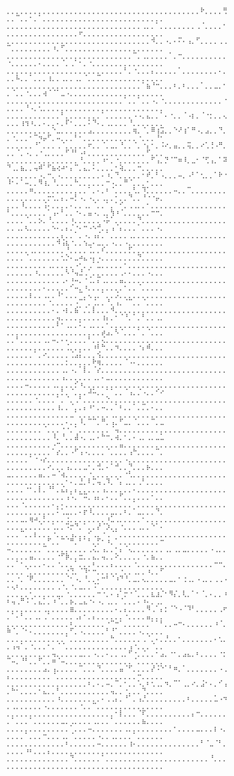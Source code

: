 ⡀⡀⡀⡀⡀⡀⡀⡀⡀⡀⡀⡀⡀⡀⡀⡀⡀⡀⡀⡀⡀⡀⡀⡀⡀⡀⡀⡀⡀⡀⡀⡀⡀⡀⡀⡀⡀⡀⡀⡀⡀⡀⡀⠗⡀⡀⡀⡀⢛⡀⡀⠉⡀⡀⠂⡀⠁⡀⡀⡀⡀⡀⡀⡀⡀⡀⡀⡀⡀⡀⡀⡀⡀⡀⡀⡀⡀⡀⡀⡀⡀⡀⡀⡀
⡀⡀⡀⡀⡀⡀⡀⡀⡀⡀⡀⡀⡀⡀⡀⡀⡀⡀⡀⡀⡀⡀⡀⡀⡀⡀⡀⡀⡀⡀⢀⡀⡀⠁⡀⡀⡀⡀⡀⡀⡀⡀⢀⠈⡀⡀⡀⡀⠂⡀⡀⡀⡀⡀⡀⡀⡀⡀⡀⡀⡀⡀⡀⡀⡀⠖⡀⡀⡀⡀⡀⡀⡀⡀⡀⡀⡀⡀⡀⡀⡀⡀⡀⡀
⡀⡀⡀⡀⡀⡀⡀⡀⡀⡀⡀⡀⡀⡀⡀⡀⡀⡀⡀⡀⡀⡀⡀⡀⡀⡀⡀⡀⡀⡀⡀⡀⠺⡀⡀⠠⡀⠄⠍⠄⢠⡀⠋⡀⡀⡀⡀⢀⢀⠉⡀⡀⡀⡀⡀⡀⡀⡀⡀⠰⡀⠋⡀⡀⡀⡀⡀⡀⡀⡀⡀⡀⡀⡀⡀⡀⡀⡀⡀⡀⡀⡀⡀⡀
⡀⡀⡀⡀⡀⡀⡀⡀⡀⡀⡀⡀⡀⡀⡀⡀⡀⡀⡀⡀⡀⡀⡀⡀⡀⡀⡀⡀⠉⡀⢀⡀⡀⡀⡀⡀⠁⡀⠒⡀⡀⡀⡀⡀⡀⡀⡀⡀⡀⠐⡀⡀⡀⡀⡀⡀⠄⡀⡀⡀⡀⠈⡀⢀⠁⠂⡀⠐⡀⡀⡀⡀⡀⡀⡀⡀⡀⡀⡀⡀⡀⡀⡀⡀
⡀⡀⡀⡀⡀⡀⡀⡀⡀⡀⡀⡀⡀⡀⡀⡀⡀⡀⡀⡀⡀⡀⡀⡀⡀⡀⠃⡀⠐⡀⡀⡀⡄⡀⡀⡀⡀⡀⠁⡀⡀⡀⡀⡀⡀⡀⡀⠄⡀⡀⡀⠧⡀⡀⠁⡀⡀⡀⢰⡀⡀⢀⡀⡀⢀⡀⠈⡀⡀⡉⡀⡀⡀⡀⡀⡀⡀⡀⡀⡀⡀⡀⡀⡀
⡀⡀⡀⡀⡀⡀⡀⡀⡀⡀⡀⡀⡀⡀⡀⡀⡀⡀⡀⡀⡀⡀⡀⡀⡀⡀⡀⡀⡀⡀⠁⣦⠘⠒⡀⡀⡀⠆⡀⠆⡀⡀⡀⠁⡀⡀⣀⡀⠂⡀⠈⡀⡀⠐⡀⡀⡀⢴⠈⠈⠁⣀⠠⡀⡀⡀⡀⡀⡀⡀⡀⡀⡀⡀⡀⡀⡀⡀⡀⡀⡀⡀⡀⡀
⡀⡀⡀⡀⡀⡀⡀⡀⡀⡀⡀⡀⡀⡀⡀⡀⡀⡀⡀⡀⡀⡀⡀⡀⡀⡀⠁⡀⡀⠁⡀⡀⠠⡀⠐⡀⡀⡀⡀⡀⡀⡀⡀⡀⡀⡀⡀⡀⠐⡀⡀⡀⡀⠘⠠⡀⢂⡀⡀⡀⡀⡀⡀⡀⡀⡀⡀⡀⡀⡀⡀⡀⡀⡀⡀⡀⡀⡀⡀⡀⡀⡀⡀⡀
⡀⡀⡀⡀⡀⡀⡀⡀⡀⡀⡀⡀⠃⡀⡀⡀⡀⡀⡀⡀⡀⠁⡀⡀⡀⡀⡀⡀⠠⠠⡀⣄⡀⡀⠁⠄⠐⡀⡀⠈⠠⡆⡀⠈⠐⡂⡀⡀⢄⡀⡀⡀⢰⢲⠰⡀⡀⠄⡀⡀⠄⡀⠏⠂⡀⡀⡀⠅⠙⠄⡀⢀⡀⡀⡀⡀⠘⡀⡀⡀⡀⡀⡀⡀
⡀⡀⡀⡀⡀⡀⡀⡀⡀⡀⠑⣀⡀⡀⡀⡀⡀⡀⣠⡀⡀⡀⡀⡀⡀⡀⡀⡀⢶⡀⠈⡀⠿⢰⣩⡀⡀⠑⠜⢰⠁⠛⠠⡀⣠⡀⡀⠙⡀⡀⠐⡀⡀⡀⠂⠉⠲⡤⠋⡀⠤⡀⡀⡀⠃⠂⡀⡀⡀⡀⡀⡀⡀⡀⡀⡀⡀⡀⠐⡀⡀⡀⠘⠂
⡀⡀⡀⡀⡀⡀⠘⠁⡀⡀⡀⢀⠈⡀⡀⡀⡀⡀⠖⡀⡀⠈⡀⣀⡀⠘⡀⡀⠈⡀⠐⡄⠂⡀⠨⠔⡀⣤⡀⡀⢭⡀⡀⠔⢁⢘⠠⠛⡀⡀⡀⠈⡀⠠⡀⢀⠐⢀⡀⡀⡀⡀⠋⠘⠃⠠⠆⡀⡀⡀⡀⡀⡀⡀⡀⡀⡀⡀⡀⡀⠋⡀⡀⡀
⡀⡀⡀⡀⡀⡀⡀⡀⡀⡀⡀⡀⡀⡀⡀⡀⠘⡀⡀⡀⡀⠰⠂⡀⠐⡀⡀⡀⡀⡀⡀⡀⠋⢠⡀⡙⠈⠉⠶⠸⡀⣀⠂⠈⢋⢠⡀⠁⠽⠙⢀⡀⣦⡀⡀⢤⠾⠁⠋⣦⢔⠴⠂⡄⠉⡀⣄⡀⠅⡀⡀⡀⡀⠂⢵⡀⡀⡀⠒⡀⡀⡀⡀⡀
⡀⡀⡀⡀⡀⡀⡀⠠⡀⠒⡀⠠⡀⡀⡀⡀⡀⡀⡀⡀⡀⠄⠰⡀⠙⡀⡀⡀⡀⡀⠂⠞⡀⠃⠠⡀⡀⡀⠤⡀⠠⠃⠁⢂⡀⡀⠁⠗⠐⠸⠂⠄⠁⠤⡀⡀⠻⢰⡀⠘⡀⡀⡀⡀⠓⡀⡀⡀⡀⡀⡀⠒⠠⡀⡀⠛⠈⡀⡀⡀⠂⡀⡀⡀
⡀⡀⡀⡀⡀⠶⡀⡀⡀⡀⡀⡀⡀⡀⡀⡀⡀⡀⠁⡀⠄⡀⠆⠈⡀⡀⡀⡀⢃⡀⠹⡁⡀⡀⡀⡀⡀⠤⡀⡀⠉⡀⡀⡀⡀⡀⡀⡀⡀⡀⡀⡀⡀⡀⡀⡀⡀⡀⡒⢂⡀⡄⡀⠤⡃⠠⡀⠠⡀⡀⢀⡀⡀⠂⡀⡀⠙⡀⡀⠘⠐⠐⡤⡀
⡀⡀⡀⠸⡀⡀⡀⡀⢨⠄⡀⡀⡀⡀⠄⡀⡀⢀⡀⠈⡀⡀⠁⡀⠁⠊⡀⢀⢀⡀⡀⠂⡀⡀⡀⡀⡀⡀⡀⡀⡀⡀⡀⡀⡀⡀⡀⡀⡀⠃⡀⡀⡀⡀⡀⡀⡀⡀⠁⢠⠄⠃⡀⡀⠐⠄⡀⣤⠠⡀⢀⡀⢳⠰⠈⡀⡀⡀⡀⡀⡀⠒⠒⡀
⡀⡀⡀⡀⠈⡀⡀⡢⡀⠘⡀⡀⡀⡀⠰⡀⡀⡀⡀⡀⡀⠠⡥⠁⡀⡀⡀⡀⡀⠙⡀⡀⡀⡀⡀⡀⡀⡀⡀⡀⡀⡀⡀⡀⡀⡀⡀⡀⡀⡀⡀⢀⡀⢆⡀⡀⡀⡀⡀⠢⠄⡀⡄⡈⠐⠄⠒⠠⠢⠚⡀⡀⢠⠈⡄⡀⡀⡀⠁⡀⡀⡀⠠⡀
⡀⡀⡀⡀⡀⡀⡀⡀⡀⡀⡀⡀⡄⡀⡀⠁⡀⠠⡀⢠⡌⡀⠁⡀⡀⡀⡀⢀⡀⡀⡀⡀⡀⡀⡀⡀⡀⡀⡀⡀⡀⡀⡀⡀⡀⡀⡀⡀⡀⡀⡀⡀⡀⡀⡀⡀⡀⡀⡀⡀⠺⢨⣆⠐⡀⡀⢢⣀⠄⣀⡀⡀⠠⡀⡀⠠⡀⡀⡀⡀⡀⡀⡀⡀
⡀⡀⡀⡀⡀⢀⡀⡀⡀⡀⡀⡀⡀⠘⡀⡀⡀⡀⢈⡀⡀⠎⡀⡀⡀⡀⡀⡋⡀⡀⡀⡀⡀⡀⡀⡀⡀⡀⡀⡀⡀⡀⡀⡀⡀⡀⡀⡀⡀⡀⡀⡀⡀⠈⡀⡀⡀⡀⡀⡀⡀⢂⡑⠄⣀⠴⣄⠠⡄⠠⡀⡀⡀⡀⡀⡀⡀⡀⡙⡀⡀⡀⡀⡀
⡀⡀⡀⡀⡀⡀⡀⡀⡀⢀⡀⡀⡀⡀⡀⠠⠂⡀⢀⠁⣁⡀⡀⡀⡀⡀⠂⡀⡀⡀⡀⡀⡀⡀⡀⡀⡀⡀⡀⡀⡀⡀⡀⡀⡀⡀⡀⡀⡀⡀⡀⡀⡀⡀⡀⠰⡀⡀⡀⡀⡀⡀⠣⠘⢤⣘⢀⠁⡀⡀⡀⡀⡀⡀⢀⠄⠄⡀⡀⡀⠠⡀⡀⡀
⡀⡀⡀⡀⡀⡀⡀⡀⡀⡀⡀⡀⢀⠄⠰⠤⡀⠐⢈⡀⡍⢀⡀⡀⡀⣤⡀⡀⡀⡀⡀⡀⡀⡀⡀⡀⡀⡀⡀⡀⡀⡀⡀⡀⡀⡀⡀⡀⡀⡀⡀⡀⡀⡀⡀⡀⡀⠄⡀⡀⡀⡀⡀⠊⠤⡀⠰⡀⡀⡀⡀⡀⡀⡀⡀⠂⡀⡀⠈⡀⡀⡀⡀⡀
⡀⡀⡀⡀⡀⡆⡀⡀⢀⡀⡀⠸⠂⡀⡀⡀⠉⡀⢄⢀⡀⠁⡀⡀⡨⡀⡀⡀⡀⡀⡀⡀⡀⡀⡀⡀⡀⡀⡀⡀⡀⡀⡀⡀⡀⡀⡀⡀⡀⡀⡀⡀⡀⡀⡀⡀⡀⡀⠐⡀⡀⡀⡀⡀⠠⠉⠁⡀⢈⡀⡀⠘⡀⢠⡀⠈⠉⡀⡀⠈⡀⡀⡀⡀
⡀⡀⡀⡀⡀⡀⡀⡀⡀⡀⠄⡀⠠⡆⡀⣮⠁⡈⡀⡇⡀⡀⡀⠺⡀⡀⡀⡀⡀⡀⡀⡀⡀⡀⡀⡀⡀⡀⡀⡀⡀⡀⡀⡀⡀⡀⡀⡀⡀⡀⡀⡀⡀⡀⡀⡀⡀⡀⡀⡀⢤⡀⡀⡀⡀⡀⡀⡀⡀⡀⢰⡄⡀⠂⠈⠘⡀⠁⡀⠃⡀⡀⢀⡀
⡀⡀⡀⡀⡀⡀⡀⡀⡀⡀⡀⠇⠂⢀⡀⡀⠅⡀⢀⡀⡀⡀⠂⡀⡀⡀⡀⡀⡀⡀⡀⡀⡀⡀⡀⡀⡀⡀⡀⡀⡀⡀⡀⡀⡀⡀⡀⡀⡀⡀⡀⡀⡀⡀⡀⡀⡀⡀⡀⡀⡀⡀⡀⡀⡀⡀⡀⡀⡀⡀⡴⣠⡀⠣⠈⡀⡀⡀⠁⡀⠈⡀⡀⡀
⡀⡀⠃⡀⡀⡀⡀⡀⢀⡀⠤⡀⠄⠄⡀⡀⡀⡀⠃⡀⡀⢌⡀⡀⡀⡀⡀⡀⡀⡀⡀⡀⡀⡀⡀⡀⡀⡀⡀⡀⡀⡀⡀⡀⡀⡀⡀⡀⡀⡀⡀⡀⡀⡀⡀⡀⡀⡀⡀⡀⡀⡀⢈⡀⡀⡀⡀⡀⠰⠇⠓⡀⡀⠲⡀⡀⡀⡀⠐⡄⠾⡀⡀⡀
⡀⡀⡀⡀⡀⡀⠁⡀⠔⡀⡀⡀⡀⡀⢈⣠⡅⡀⡀⡀⢪⡀⡀⡀⡀⡀⡀⡀⡀⡀⡀⡀⡀⡀⡀⡀⡀⡀⡀⡀⡀⡀⡀⡀⡀⡀⡀⡀⡀⡀⡀⡀⡀⡀⡀⡀⡀⡀⡀⡀⡀⡀⡂⡀⡀⡀⡀⡀⠗⢶⡀⡀⡀⡀⡀⠈⠠⠄⡀⡀⡀⡀⡀⡀
⡀⡀⡀⡀⡀⡀⡀⡀⡀⡀⡀⡀⢀⡀⠠⡀⠁⡇⡀⠈⡔⡀⡀⡀⡀⡀⡀⡀⡀⡀⡀⡀⡀⡀⡀⡀⡀⡀⡀⡀⡀⡀⡀⡀⡀⡀⡀⡀⡀⡀⡀⡀⡀⡀⡀⡀⡀⡀⡀⡀⡀⢠⡀⡀⡀⡀⡀⡀⢀⡀⠄⣀⡀⡀⡀⡀⡀⡀⡀⡀⡀⡀⡀⡀
⡀⡀⡀⡀⠤⡀⡀⡀⡀⡀⢀⡀⡀⡀⡀⡊⠰⡀⡀⡀⡀⡀⡀⡀⡀⡀⡀⡀⡀⡀⡀⡀⡀⡀⡀⡀⡀⡀⡀⡀⡀⡀⡀⡀⡀⡀⡀⡀⡀⡀⡀⡀⡀⡀⡀⡀⡀⡀⡀⡀⡀⡃⡀⠈⡀⡀⡀⠼⠥⡀⡀⠁⠁⡀⡀⠈⢠⡀⡈⠠⡀⡀⠊⠔
⡀⡀⡀⡀⡀⡀⠐⡀⡀⡀⡀⠁⡀⠈⡀⢀⠃⡀⡀⡀⡀⡀⡑⡀⡀⡀⡀⡀⡀⡀⡀⡀⡀⡀⡀⡀⡀⡀⡀⡀⡀⡀⡀⡀⡀⡀⡀⡀⡀⡀⡀⡀⡀⡀⡀⡀⡀⡀⡀⡀⢰⡀⡀⠈⡀⡀⡄⠰⠂⡀⠤⡀⡀⠁⠆⡀⡀⠁⡀⡉⡀⠄⡀⡀
⡀⡀⡀⡀⡀⡀⡀⡀⡀⡀⡀⡀⡀⡀⣀⠁⡀⡀⡀⡀⡀⡀⡀⢀⡀⡀⡀⡀⡀⡀⡀⡀⡀⡀⡀⡀⡀⡀⡀⡀⡀⡀⡀⡀⡀⡀⡀⡀⡀⡀⡀⡀⡀⡀⡀⡀⡀⡀⡀⡀⡀⡀⠄⡀⡀⠸⡀⠉⠉⡀⠛⡀⢠⡀⠋⣀⡀⠈⡀⡀⡀⠉⡀⣀
⡀⡀⡀⡀⡀⡀⡀⡀⠈⡀⡀⡀⠐⠐⡀⠁⡀⡀⡀⡀⡀⡀⡀⠈⢤⡀⡀⡀⡀⡀⡀⡀⡀⡀⡀⡀⡀⡀⡀⡀⡀⡀⡀⡀⡀⡀⡀⡀⡀⡀⡀⡀⡀⡀⡀⡀⡀⡀⡀⠸⡀⠘⡀⡀⣼⠠⡀⢀⡀⠄⠓⠒⡀⢴⡀⠂⡀⠄⢀⡀⢀⡀⣀⣁
⡀⡀⡀⡀⡀⡀⡀⡀⡀⡀⠠⠒⡀⡀⡀⡀⡀⡀⡀⡀⡀⡀⡀⡀⡀⣤⡀⡀⡀⡀⡀⡀⡀⡀⡀⡀⡀⡀⡀⡀⡀⡀⡀⡀⡀⡀⡀⡀⡀⡀⡀⡀⡀⡀⡀⡀⡀⡀⡀⠁⡔⡀⡀⠠⠋⢠⠠⡀⡀⡀⡀⠈⡀⡀⡀⡀⢠⠓⡀⡀⡀⡀⠉⡀
⡀⡀⡀⡀⡀⠁⠐⠠⡔⡀⡀⡀⡀⡀⡀⡀⡀⡀⡀⡀⡀⡀⡀⡀⡀⡀⠠⡀⡀⡀⡀⡀⡀⡀⡀⡀⡀⡀⡀⡀⡀⡀⡀⡀⡀⡀⡀⡀⡀⡀⡀⡀⡀⡀⡀⡀⡀⡀⠔⡀⡀⡀⢠⡀⡀⡀⣀⠂⡀⢚⡀⠄⠁⠚⡀⡀⠙⡀⡀⡀⡦⡀⡀⡀
⣀⡀⡀⡀⡀⡀⡀⣤⡀⡀⠤⠈⢴⡀⡀⡀⡀⡀⠐⡀⡀⡀⡀⡀⡀⡀⠐⢃⡀⡀⡀⡀⡀⡀⡀⡀⡀⡀⡀⡀⡀⡀⡀⡀⡀⡀⡀⡀⡀⡀⡀⡀⡀⡀⡀⡀⡀⡀⡀⡀⡀⡀⠂⠄⡀⣘⡀⠇⡉⢤⢀⠹⡀⠈⡄⢀⡀⡀⢀⠃⡀⡀⡀⡀
⡀⡀⡀⡀⠐⠂⡀⡇⡀⠘⠃⡀⣌⡄⡀⡄⡀⡀⡀⡀⡀⢠⡀⡀⡀⡀⡀⡀⠄⡀⡀⡀⡀⡀⡀⡀⡀⡀⡀⡀⡀⡀⡀⡀⡀⡀⡀⡀⡀⡀⡀⡀⡀⡀⡀⡀⡀⡀⡀⡀⡀⡀⢠⠡⡀⠉⠭⡀⢠⡄⡀⠄⡀⡀⠋⡀⡀⡀⡀⡀⡀⠂⡀⡀
⡀⡀⡀⠐⡀⡀⡀⡀⡀⡀⠄⡀⠄⡀⡀⡀⡀⡀⡀⡀⡀⡀⡀⡀⡀⡀⡀⡀⠁⡀⡀⡀⡀⡀⡀⡀⡀⡀⡀⡀⡀⡀⡀⡀⡀⡀⡀⡀⡀⡀⡀⡀⡀⡀⡀⡀⡀⡀⡀⡀⠅⢁⣀⡀⡀⠄⡖⠸⡀⡀⡀⡀⣀⡀⡀⠆⡀⠁⣀⡀⡀⡀⠙⡀
⡀⡀⡀⣀⡀⢶⠴⡀⡃⡀⡀⡀⡀⢐⡀⡀⡀⡀⡀⡀⡀⡀⠰⣁⢀⡀⡀⡀⡀⡀⠂⡀⡀⡀⡀⡀⡀⡀⡀⡀⡀⡀⡀⡀⡀⡀⡀⡀⡀⡀⡀⡀⡀⡀⡀⡀⡈⡀⡀⢁⡀⡀⠩⡒⠙⡀⠁⡀⡀⡜⠈⡱⡀⡀⠐⡀⡀⡀⢀⡀⡀⠑⠁⠄
⡀⡀⡀⠉⡀⡀⡆⡀⡀⡀⠐⡀⡀⡀⢠⡀⡀⡀⠊⢀⡀⠐⢀⠈⠁⡀⡀⡀⡀⡀⡀⡀⡀⡀⡀⡀⡀⡀⡀⡀⡀⡀⡀⡀⡀⡀⡀⡀⡀⡀⡀⡀⡀⡀⡀⡀⡀⡀⠋⡀⡀⠉⠈⠛⡀⠃⠁⠃⡀⡋⠂⠰⡀⠁⡀⡀⡀⡀⡀⡀⡀⡀⡀⠒
⠤⡀⡀⡀⡀⡀⡀⡀⠉⡀⡀⡀⡀⡀⡀⡀⡀⡀⢀⢌⡀⢠⡀⡀⠂⡄⠈⢄⡀⡀⡀⡀⡀⡀⡀⢀⡀⢀⡀⣀⡀⡀⡀⡀⡀⠠⢀⡀⡀⡀⡀⡀⡀⡀⣤⡀⡀⡀⡀⡀⠐⠋⡷⡀⡀⣒⡀⡀⣄⡀⢤⡀⡀⠕⡀⡀⡀⡀⡀⠐⡀⣦⡀⡀
⡀⡀⠁⠂⡀⡀⡀⡀⠄⡀⡀⠐⡀⡀⡀⠁⡀⡀⡀⠆⡀⡀⡀⡄⡀⡀⡀⡀⠐⡀⡀⡀⡀⡀⡀⡀⡀⡀⡀⡀⡀⡀⡀⡀⡀⡀⠒⠒⡀⡀⡀⡀⡀⠈⡀⡀⡀⡀⡀⡀⡀⡀⡐⢙⡀⠈⠹⠂⠒⡀⡀⡀⡀⡀⠐⡀⡀⢀⡀⡀⠰⡀⡀⠋
⡀⡀⠐⡀⠈⠟⡀⡀⡀⡀⡀⡀⡀⠈⠂⠠⡀⠘⡀⡀⠄⠒⠃⠈⠰⠙⠘⡀⣀⡀⢄⡀⡀⡀⡀⡀⣀⡀⠂⢐⢀⡀⠠⢀⡀⡀⢀⢀⠠⠄⢄⠆⡀⡀⡀⡀⡀⡀⡀⡀⢀⠐⡀⠐⡀⣀⡀⡀⠨⠁⡀⡀⡀⡀⡀⡀⡀⡀⡀⡀⡀⡀⡀⡀
⡀⡀⡀⡀⡀⠂⡀⡀⡀⡀⡀⣀⡀⠐⡀⡀⡀⡀⡀⡀⠒⠐⡀⠄⢠⠁⡒⠐⠈⡀⡀⡀⣆⣰⡈⠂⠻⡌⡀⢇⡀⠁⠂⠈⡀⠄⡀⡀⠰⠆⢤⢀⠛⠨⠈⡀⣄⡁⡀⠰⠈⡀⡀⡦⡀⣀⣄⠐⠄⠠⡀⢀⡀⡀⠈⡀⡀⡀⠄⠰⠄⡀⢀⡀
⡀⡀⡀⡀⡀⡀⡀⡀⢀⡀⡀⡀⡀⡀⣶⡀⡀⡀⡀⡀⡀⡀⡀⡀⠄⡀⡄⡀⡀⡀⡀⠻⢀⠁⡄⡂⠈⠑⠠⠈⠹⠃⡀⡀⡀⡀⡀⢀⠖⡀⠁⠄⠃⡀⡀⢀⡀⢀⠁⡀⡀⡀⡀⡀⢀⡄⠂⡀⡄⡀⡀⡀⡀⡀⡀⠐⡀⡀⡀⡀⣤⡀⡀⡀
⡀⡀⡀⡀⡀⡀⡀⡀⡀⡀⡀⡀⡀⡀⠆⡀⡀⡀⡀⡀⡀⡀⠐⠉⠒⠁⡀⡀⡀⡀⡀⡀⠁⠁⠃⡀⡀⠤⠒⠄⡀⡀⡀⡀⡀⡀⠰⠈⡀⠷⠈⡀⠈⠂⠄⡀⡀⡀⡀⡀⡀⡀⡀⠋⡀⠠⡀⡀⡀⡀⡀⠃⠘⠁⡀⡀⡀⡀⠠⡀⡀⡀⡀⡀
⡀⡀⡀⡀⡀⡀⡀⡀⡀⡀⡀⡀⡀⠁⡀⡀⡀⡀⡀⡀⡀⡀⡀⠓⡀⡀⡀⡀⡀⡀⢀⠈⡀⠄⡀⡘⡀⡀⠂⡀⡀⡀⡀⡀⡀⡀⠄⢂⡀⡀⢠⢤⠁⡀⠐⡀⡀⡀⠂⡀⠈⠈⡀⡀⡀⡀⡀⡀⡀⡀⡀⡀⡀⡀⡀⡀⢠⠐⡀⡀⡀⠈⡀⡀
⡀⡀⡀⡀⡀⡀⡀⡀⡀⡀⢤⡀⡀⡀⡀⡀⣀⡀⡀⠠⡀⡀⠄⡀⡀⢀⡀⠋⠐⡀⡈⡀⡀⠂⣠⡀⠐⠂⡀⣠⣄⡀⠆⡀⡀⡀⡀⠐⡂⠉⠤⡀⠘⠃⡀⡀⠋⡀⡀⠶⠈⠤⡀⡀⡀⡀⡀⡀⡀⡀⡀⡀⡀⡀⡀⡀⡀⠈⡀⡀⡀⡀⡀⡀
⡀⡀⡀⡀⡀⡀⡀⡀⣠⡀⢠⡀⡀⡀⡀⡀⠉⡀⡀⡀⠙⡀⡀⡀⡀⣤⠈⠋⡀⡀⡀⡀⡜⠨⠑⠁⠃⠶⡀⠁⡀⡀⡀⡀⡀⡀⡀⠠⢀⡄⡀⡀⡀⡀⡀⡀⡀⡀⡀⠈⡀⡀⡀⡀⡀⡀⡀⡀⡀⡀⡀⡀⡀⡀⡀⡀⡀⡀⠒⡀⡀⡀⡀⡀
⡀⡀⡀⡀⡀⡀⡀⡀⡀⡀⡀⡀⡀⡀⡀⡀⡀⡀⠆⡀⠄⡀⠤⡀⠉⡀⠂⡀⡀⠡⡀⠆⢂⢀⡀⠲⡀⠉⠁⢀⡀⠔⡀⣨⠂⠄⡀⠊⢠⡀⠓⠂⡀⡀⡀⡀⠂⣄⡀⡀⠃⡀⡀⡀⡀⡀⡀⡀⡀⡀⡀⡀⢤⡀⡀⠐⡀⡀⡀⠙⡀⡀⡀⡀
⡀⡀⡀⡀⡀⡀⡀⡀⡀⡀⡀⠰⡀⡀⡀⡀⡀⡀⡀⡀⡀⠄⢀⢀⡄⡀⠘⠁⡀⢠⡘⡀⡀⡀⡀⡀⡀⡀⡀⡀⠆⡀⡀⡀⡀⡀⣁⠠⠲⡀⢀⡀⡀⡀⡀⡀⡀⠠⡀⡀⡀⡀⡀⡀⡀⠐⡀⡀⠉⡀⡀⡀⡀⡀⡀⡀⡀⡀⡀⡀⡀⡀⡀⡀
⡀⡀⡀⡀⡀⡀⡀⡀⡀⡀⡀⡀⡀⡀⡀⡀⡀⡀⡀⡀⡀⡀⡀⡀⠂⡇⡀⡀⡀⠈⠏⡀⡀⡀⡀⡀⡀⡀⡀⡀⡀⡄⠒⡀⡀⡀⡀⡀⡀⡀⠁⡀⡀⡀⠁⡀⡀⡀⡀⡀⡀⣀⡀⢀⡀⡀⡀⡀⢀⡀⡀⡀⠁⡀⡀⡀⡀⡀⡀⣦⡀⡀⡀⡀
⡀⡀⡀⡀⡀⡀⡀⡀⡀⡀⡀⡀⡀⡀⠁⡀⡀⡀⠤⡀⡀⡀⡀⡀⡀⡀⢀⡀⡀⡀⡀⡀⡀⡀⡀⡀⡀⠂⡀⡀⡀⡀⣀⡀⡀⡀⡆⠠⡀⡀⡀⡀⡀⠁⡀⡀⡀⠒⡀⡀⡀⢀⡀⠈⡀⡀⡀⡀⡀⠠⡀⡀⢀⡀⡀⡀⡀⠁⡀⡀⡀⡀⡀⡀
⡀⡀⡀⡀⡀⡀⡀⡀⡀⡀⡀⡀⡀⠆⡀⡀⡀⡀⡀⡀⠤⡀⡀⡀⡀⡀⡀⢰⠄⡀⡀⡀⡀⡀⡀⡀⡀⡀⡀⡀⡀⡀⡀⠃⠈⣀⠈⠃⡀⡀⡀⡀⡀⠰⠆⡀⡀⡀⡄⡀⡀⡀⡀⡀⡀⡀⡀⡀⡀⡀⡀⡀⡀⡀⡀⡀⡀⡀⡀⡀⡀⡀⡀⡀
⡀⡀⡀⡀⡀⡀⡀⡀⡀⡀⡀⡀⡀⡀⠙⡀⡀⡀⡀⡀⡀⠁⡀⡀⡀⡀⡀⡀⡀⡀⡀⡀⡀⡀⡀⡀⡀⡀⡀⡀⡀⡀⡀⡀⡀⠘⡀⡀⡀⡀⡀⡀⡀⡀⡀⡀⡀⡀⡀⡀⡀⡀⡀⡀⡀⡀⡀⡀⡀⡀⡀⡀⡀⡀⡀⡀⡀⡀⡀⡀⡀⡀⡀⡀
